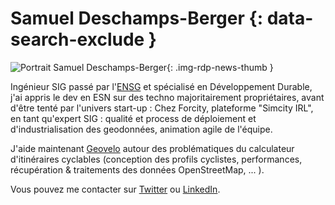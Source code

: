 # Samuel Deschamps-Berger {: data-search-exclude }

![Portrait Samuel Deschamps-Berger](https://cdn.geotribu.fr/img/internal/contributeurs/sdeb.jpg "Portrait Samuel Deschamps-Berger"){: .img-rdp-news-thumb }

Ingénieur SIG passé par l'[ENSG](https://ensg.eu) et spécialisé en Développement Durable, j'ai appris le dev en ESN sur des techno majoritairement propriétaires, avant d'être tenté par l'univers start-up :
Chez Forcity, plateforme "Simcity IRL", en tant qu'expert SIG : qualité et process de déploiement et d'industrialisation des geodonnées, animation agile de l'équipe.  

J'aide maintenant [Geovelo](https://geovelo.fr/pro/) autour des problématiques du calculateur d'itinéraires cyclables (conception des profils cyclistes, performances, récupération & traitements des données OpenStreetMap, ... ).

Vous pouvez me contacter sur [Twitter](https://twitter.com/Sam_DeschB) ou [LinkedIn](https://www.linkedin.com/in/samuel-deschamps-berger/).
